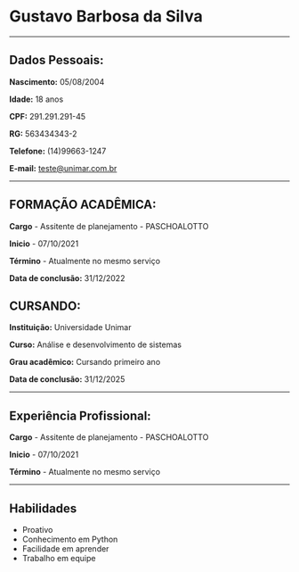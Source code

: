 # Gustavo Barbosa da Silva

---

## Dados Pessoais:

**Nascimento:** 05/08/2004

**Idade:** 18 anos

**CPF:** 291.291.291-45

**RG:** 563434343-2

**Telefone:** (14)99663-1247

**E-mail:** teste@unimar.com.br

---

## FORMAÇÃO ACADÊMICA: 


**Cargo** - Assitente de planejamento - PASCHOALOTTO 

**Inicio** - 07/10/2021


**Término** - Atualmente no mesmo serviço

**Data de conclusão:** 31/12/2022

## CURSANDO:

**Instituição:** Universidade Unimar

**Curso:** Análise e desenvolvimento de sistemas

**Grau acadêmico:** Cursando primeiro ano

**Data de conclusão:** 31/12/2025

---


## Experiência Profissional:

**Cargo** - Assitente de planejamento - PASCHOALOTTO 

**Inicio** - 07/10/2021

**Término** - Atualmente no mesmo serviço

---

## Habilidades

* Proativo
* Conhecimento em Python
* Facilidade em aprender
* Trabalho em equipe


